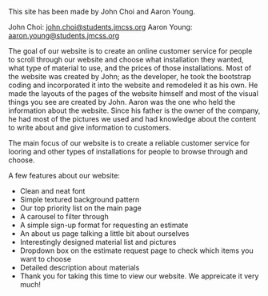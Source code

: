 This site has been made by John Choi and Aaron Young.

John Choi: john.choi@students.jmcss.org Aaron Young: aaron.young@students.jmcss.org

The goal of our website is to create an online customer service for people to scroll through our website and choose what installation they wanted, what type of material to use, and the prices of those installations. Most of the website was created by John; as the developer, he took the bootstrap coding and incorporated it into the website and remodeled it as his own. He made the layouts of the pages of the website himself and most of the visual things you see are created by John. Aaron was the one who held the information about the website. Since his father is the owner of the company, he had most of the pictures we used and had knowledge about the content to write about and give information to customers.

The main focus of our website is to create a reliable customer service for looring and other types of installations for people to browse through and choose.

A few features about our website:
<ul>
    <li>Clean and neat font</li>
    <li>Simple textured background pattern</li>
    <li>Our top priority list on the main page</li>
    <li>A carousel to filter through</li>
    <li>A simple sign-up format for requesting an estimate</li>
    <li>An about us page talking a little bit about ourselves</li>
    <li>Interestingly designed material list and pictures</li>
    <li>Dropdown box on the estimate request page to check which items you want to choose</li>
    <li>Detailed description about materials</li>
    <li>Thank you for taking this time to view our website. We appreicate it very much!</li>
</ul>